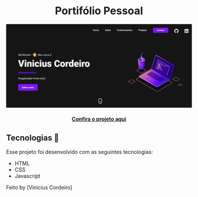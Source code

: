 <h1 align="center"> Portifólio Pessoal</h1>

<img src="./assets/images/Projeto.jpg" alt="Imagem do projeto finalizado">

<h4 align="center"><a href="">Confira o projeto aqui</a></h4>







## Tecnologias 🚀 

Esse projeto foi desenvolvido com as seguintes tecnologias:

- HTML
- CSS
- Javascript

Feito  by [Vinicius Cordeiro]